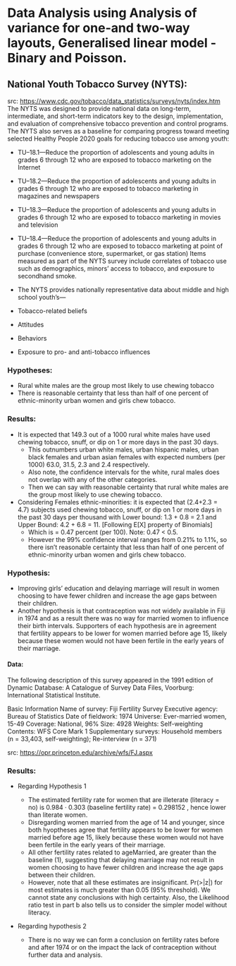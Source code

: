 # Data Analysis using Analysis of variance for one-and two-way layouts, Generalised linear model - Binary and Poisson. 

## National Youth Tobacco Survey (NYTS):
src: https://www.cdc.gov/tobacco/data_statistics/surveys/nyts/index.htm
The NYTS was designed to provide national data on long-term, intermediate, and short-term indicators key to the design, implementation, and evaluation of comprehensive tobacco prevention and control programs. The NYTS also serves as a baseline for comparing progress toward meeting selected Healthy People 2020 goals for reducing tobacco use among youth:

* TU–18.1—Reduce the proportion of adolescents and young adults in grades 6 through 12 who are exposed to tobacco marketing on the Internet
* TU–18.2—Reduce the proportion of adolescents and young adults in grades 6 through 12 who are exposed to tobacco marketing in magazines and newspapers
* TU–18.3—Reduce the proportion of adolescents and young adults in grades 6 through 12 who are exposed to tobacco marketing in movies and television
* TU–18.4—Reduce the proportion of adolescents and young adults in grades 6 through 12 who are exposed to tobacco marketing at point of purchase (convenience store, supermarket, or gas station)
Items measured as part of the NYTS survey include correlates of tobacco use such as demographics, minors’ access to tobacco, and exposure to secondhand smoke.

* The NYTS provides nationally representative data about middle and high school youth’s—
 * Tobacco-related beliefs
 * Attitudes
 * Behaviors
 * Exposure to pro- and anti-tobacco influences
 
### Hypotheses: 
* Rural white males are the group most likely to use chewing tobacco
* There is reasonable certainty that less than half of one percent of ethnic-minority urban women and girls chew tobacco.

### Results:

* It is expected that 149.3 out of a 1000 rural white males have used chewing tobacco, snuff, or dip on 1 or more days in the past 30 days.
  * This outnumbers urban white males, urban hispanic males, urban black females and urban asian females with expected numbers (per 1000) 63.0, 31.5, 2.3 and 2.4 respectively.
  * Also note, the confidence intervals for the white, rural males does not overlap with any of the other categories.
  * Then we can say with reasonable certainty that rural white males are the group most likely to use chewing tobacco.
* Considering Females ethnic-minorities: it is expected that (2.4+2.3 = 4.7) subjects used chewing tobacco, snuff, or dip on 1 or more days in the past 30 days per thousand with Lower bound: 1.3 + 0.8 = 2.1 and Upper Bound: 4.2 + 6.8 = 11. [Following E[X] property of Binomials]
  * Which is = 0.47 percent (per 100). Note: 0.47 < 0.5.
  * However the 99% confidence interval ranges from 0.21% to 1.1%, so there isn’t reasonable certainty
  that less than half of one percent of ethnic-minority urban women and girls chew tobacco.


### Hypothesis: 
* Improving girls’ education and delaying marriage will result in women choosing to have fewer children and increase the age gaps between their children. 
* Another hypothesis is that contraception was not widely available in Fiji in 1974 and as a result there was no way for married women to influence their birth intervals. Supporters of each hypothesis are in agreement that fertility appears to be lower for women married before age 15, likely because these women would not have been fertile in the early years of their marriage.


#### Data:
The following description of this survey appeared in the 1991 edition of Dynamic Database: A Catalogue of Survey Data Files, Voorburg: International Statistical Institute.

Basic Information
Name of survey: Fiji Fertility Survey
Executive agency: Bureau of Statistics
Date of fieldwork: 1974
Universe: Ever-married women, 15-49
Coverage: National, 96%
Size: 4928
Weights: Self-weighting
Contents: WFS Core Mark 1
Supplementary surveys: Household members (n = 33,403, self-weighting); Re-interview (n = 371)

src: https://opr.princeton.edu/archive/wfs/FJ.aspx


### Results:
* Regarding Hypothesis 1
  * The estimated fertility rate for women that are illeterate (literacy = no) is 0.984 ·
  0.303 (baseline fertility rate) = 0.298152 , hence lower than literate women.
  * Disregarding women married from the age of 14 and younger, since both hyoptheses agree that fertility appears to be lower for women married before age 15, likely because these women would not have been fertile in the early years of their marriage.
  * All other fertility rates related to ageMarried, are greater than the baseline (1), suggesting that delaying marriage may not result in women choosing to have fewer children and increase the age gaps between their children.
  * However, note that all these estimates are insignificant. Pr(>|z|) for most estimates is much greater than 0.05 (95% threshold). We cannot state any conclusions with high certainty. Also, the Likelihood ratio test in part b also tells us to consider the simpler model without literacy.
  
* Regarding hypothesis 2
  * There is no way we can form a conclusion on fertility rates before and after 1974 or on the impact
  the lack of contraception without further data and analysis.
